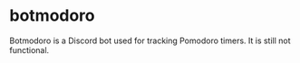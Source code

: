 # botmodoro
Botmodoro is a Discord bot used for tracking Pomodoro timers.
It is still not functional.

